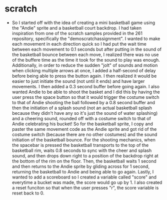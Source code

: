 # scratch

- So I started off with the idea of creating a mini basketball game using the "Andie" sprite and a basketball court backdrop. I had taken inspiration from one of the scratch samples provided in the 261 repository, specifically the "demoscratchassignment". I wanted to make each movement in each direction quick so I had put the wait time between each movement to 0.1 seconds but after putting in the sound of the basketball bounce between each move, I realized there was no use of the buffere time as the time it took for the sound to play was enough. Additionally, in order to reduce the sudden
"jolt" of sounds and motion when clicking multiple arrows at once, I added a half-second of delay before being able to press the button again. I then realized it would be easier to just initiate the sound (not until it ends) and have larger movements. I then added a 0.3 second buffer before going again. I also wanted Andie to be able to shoot the basket and I did this by having the user press the space button so that it would trigger the costume switch to that of Andie shooting the ball followed by a 0.8 second buffer and then the initiation of a splash sound (not an actual basketball splash because they didn't have any so it's just the sound of water splashing) and a cheering sound, rounded off with a costume switch to that of Andie celebrating his bucket! So for the basketball sprite, I copy and paster the same movement code as the Andie sprite and got rid of the costume switch (because there are no other costumes) and the sound initiation of the basketball bounce. For the shooting mechanics, when the spacebar is pressed the basketball transports to the top of the basketball rim, waits 0.8 seconds to sync with the cheer and splash sound, and then drops down right to a position of the backdrop right at the bottom of the rim on the floor. Then, the basketball waits 1 second and then returns to the Andie sprite by gliding across for 1 second, returning the basketball to Andie and being able to go again. Lastly, I wanted to add a scoreboard so I created a variable called "score" and everytime a bucket was made, the score would go up by 1. I also created a reset funciton so that when the user presses "r", the score variable is reset back to 0.
